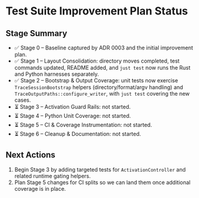 # Test Suite Improvement Plan Status

## Stage Summary
- ✅ Stage 0 – Baseline captured by ADR 0003 and the initial improvement plan.
- ✅ Stage 1 – Layout Consolidation: directory moves completed, test commands
  updated, README added, and `just test` now runs the Rust and Python harnesses
  separately.
- ✅ Stage 2 – Bootstrap & Output Coverage: unit tests now exercise
  `TraceSessionBootstrap` helpers (directory/format/argv handling) and
  `TraceOutputPaths::configure_writer`, with `just test` covering the new cases.
- ⏳ Stage 3 – Activation Guard Rails: not started.
- ⏳ Stage 4 – Python Unit Coverage: not started.
- ⏳ Stage 5 – CI & Coverage Instrumentation: not started.
- ⏳ Stage 6 – Cleanup & Documentation: not started.

## Next Actions
1. Begin Stage 3 by adding targeted tests for `ActivationController` and
   related runtime gating helpers.
2. Plan Stage 5 changes for CI splits so we can land them once additional
   coverage is in place.
